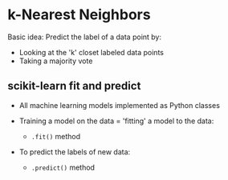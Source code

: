 # k-Nearest Neighbors

Basic idea: Predict the label of a data point by:
* Looking at the 'k' closet labeled data points
* Taking a majority vote

## scikit-learn fit and predict

* All machine learning models implemented as Python classes

* Training a model on the data = 'fitting' a model to the data:
    - ```.fit()``` method

* To predict the labels of new data:
    - ```.predict()``` method